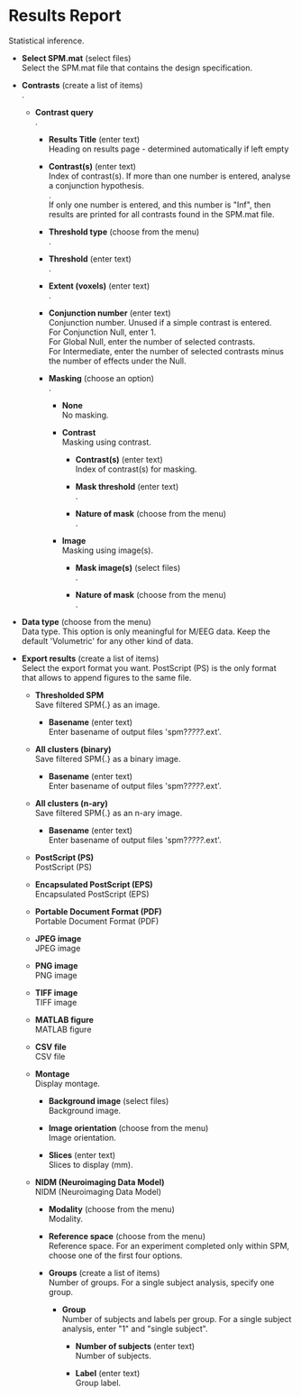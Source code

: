 # Results Report  
Statistical inference.   

* **Select SPM.mat** (select files)  
Select the SPM.mat file that contains the design specification.   

* **Contrasts** (create a list of items)  
.   

    * **Contrast query**   
    .   

        * **Results Title** (enter text)  
        Heading on results page - determined automatically if left empty   

        * **Contrast(s)** (enter text)  
        Index of contrast(s). If more than one number is entered, analyse a conjunction hypothesis.   
        .   
        If only one number is entered, and this number is "Inf", then results are printed for all contrasts found in the SPM.mat file.   

        * **Threshold type** (choose from the menu)  
        .   

        * **Threshold** (enter text)  
        .   

        * **Extent (voxels)** (enter text)  
        .   

        * **Conjunction number** (enter text)  
        Conjunction number. Unused if a simple contrast is entered.   
        For Conjunction Null, enter 1.   
        For Global Null, enter the number of selected contrasts.   
        For Intermediate, enter the number of selected contrasts minus the number of effects under the Null.   

        * **Masking** (choose an option)  
        .   

            * **None**   
            No masking.   

            * **Contrast**   
            Masking using contrast.   

                * **Contrast(s)** (enter text)  
                Index of contrast(s) for masking.   

                * **Mask threshold** (enter text)  
                .   

                * **Nature of mask** (choose from the menu)  
                .   

            * **Image**   
            Masking using image(s).   

                * **Mask image(s)** (select files)  
                .   

                * **Nature of mask** (choose from the menu)  
                .   

* **Data type** (choose from the menu)  
Data type. This option is only meaningful for M/EEG data. Keep the default 'Volumetric' for any other kind of data.   

* **Export results** (create a list of items)  
Select the export format you want. PostScript (PS) is the only format that allows to append figures to the same file.   

    * **Thresholded SPM**   
    Save filtered SPM{.} as an image.   

        * **Basename** (enter text)  
        Enter basename of output files 'spm?_????_<basename>.ext'.   

    * **All clusters (binary)**   
    Save filtered SPM{.} as a binary image.   

        * **Basename** (enter text)  
        Enter basename of output files 'spm?_????_<basename>.ext'.   

    * **All clusters (n-ary)**   
    Save filtered SPM{.} as an n-ary image.   

        * **Basename** (enter text)  
        Enter basename of output files 'spm?_????_<basename>.ext'.   

    * **PostScript (PS)**   
    PostScript (PS)   

    * **Encapsulated PostScript (EPS)**   
    Encapsulated PostScript (EPS)   

    * **Portable Document Format (PDF)**   
    Portable Document Format (PDF)   

    * **JPEG image**   
    JPEG image   

    * **PNG image**   
    PNG image   

    * **TIFF image**   
    TIFF image   

    * **MATLAB figure**   
    MATLAB figure   

    * **CSV file**   
    CSV file   

    * **Montage**   
    Display montage.   

        * **Background image** (select files)  
        Background image.   

        * **Image orientation** (choose from the menu)  
        Image orientation.   

        * **Slices** (enter text)  
        Slices to display (mm).   

    * **NIDM (Neuroimaging Data Model)**   
    NIDM (Neuroimaging Data Model)   

        * **Modality** (choose from the menu)  
        Modality.   

        * **Reference space** (choose from the menu)  
        Reference space. For an experiment completed only within SPM, choose one of the first four options.   

        * **Groups** (create a list of items)  
        Number of groups. For a single subject analysis, specify one group.   

            * **Group**   
            Number of subjects and labels per group. For a single subject analysis, enter "1" and "single subject".   

                * **Number of subjects** (enter text)  
                Number of subjects.   

                * **Label** (enter text)  
                Group label.   
